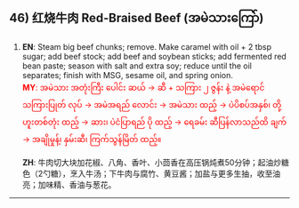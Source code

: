 ## 46) 红烧牛肉 Red‑Braised Beef (အမဲသားကြော်)

1. **EN**: Steam big beef chunks; remove. Make caramel with oil + 2 tbsp sugar; add beef stock; add beef and soybean sticks; add fermented red bean paste; season with salt and extra soy; reduce until the oil separates; finish with MSG, sesame oil, and spring onion.  
<span style="color:red">   **MY**: အမဲသား အတုံးကြီး ပေါင်း ဆယ် → ဆီ + သကြား ၂ ဇွန်း နဲ့ အမဲရောင် သကြားပြုတ် လုပ် → အမဲအရည် လောင်း → အမဲသား ထည့် → ပဲပိစပ်အနှစ်၊ တို့ဟူးတစ်တုံး ထည့် → ဆား၊ ပဲငံပြာရည် ပို ထည့် → ရေခမ်း ဆီပြန်လာသည်ထိ ချက် → အချိုမှုန့်၊ နှမ်းဆီ၊ ကြက်သွန်မြိတ် ထည့်။  </span>

   **ZH**: 牛肉切大块加花椒、八角、香叶、小茴香在高压锅炖煮50分钟；起油炒糖色（2勺糖），烹入牛汤；下牛肉与腐竹、黄豆酱；加盐与更多生抽，收至油亮；加味精、香油与葱花。

---

<a id="r47"></a>

